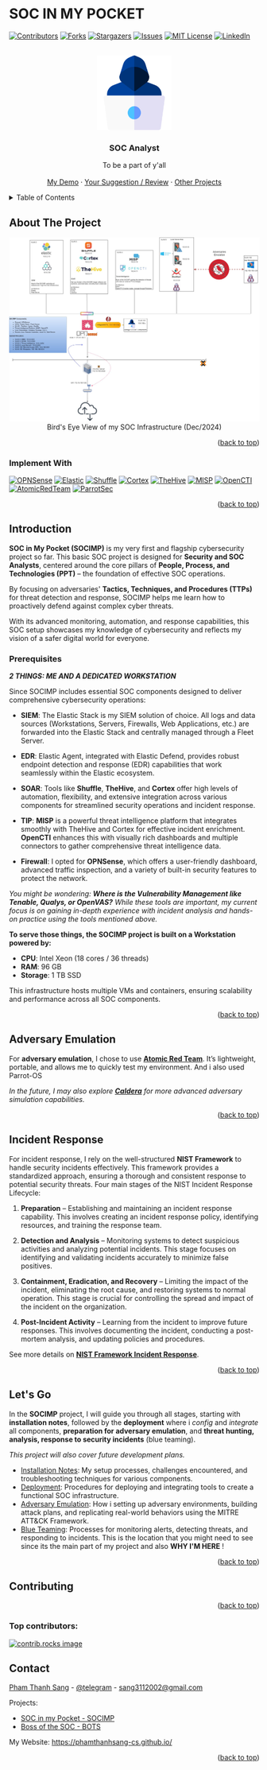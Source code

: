 # SOC IN MY POCKET

<a id="readme-top"></a>

[![Contributors][contributors-shield]][contributors-url]
[![Forks][forks-shield]][forks-url]
[![Stargazers][stars-shield]][stars-url]
[![Issues][issues-shield]][issues-url]
[![MIT License][license-shield]][license-url]
[![LinkedIn][linkedin-shield]][linkedin-url]



<!-- PROJECT LOGO -->
<br />
<div align="center">
  <a href="https://github.com/phamthanhsang-cs/SOC-in-my-Pocket">
    <img src="images/logos/blueteam.png" alt="Logo" width="150" height="150">
  </a>

<h3 align="center">SOC Analyst</h3>

  <p align="center">
   To be a part of y'all
    <br />
    <br />
    <a href="https://github.com/phamthanhsang-cs/SOC-in-my-Pocket">My Demo</a>
    ·
    <a href="https://github.com/phamthanhsang-cs/SOC-in-my-Pocket/issues/new?labels=bug&template=bug-report---.md">Your Suggestion / Review</a>
    ·
    <a href="https://github.com/phamthanhsang-cs/phamthanhsang-cs">Other Projects</a>
  </p>
</div>



<!-- TABLE OF CONTENTS -->
<details>
  <summary>Table of Contents</summary>
  <ol>
    <li>
      <a href="#about-the-project">About The Project</a>
      <ul>
        <li><a href="#built-with">Built With</a></li>
      </ul>
    </li>
    <li>
      <a href="#introduction">Introduction</a>
      <ul>
        <li><a href="#prerequisites">Prerequisites</a></li>
        <li><a href="#adversary-emulation">Adversary Emulation</a></li>
      </ul>
    </li>
    <li><a href="#incident-response">Incident Response</a></li>
    <li><a href="#lets-go">Let's go</a></li>
    <li><a href="#contributing">Contributing</a></li>
    <li><a href="#contact">Contact</a></li>
  </ol>
</details>



<!-- ABOUT THE PROJECT -->
## About The Project

<div align="center"> 
  <img src="https://github.com/phamthanhsang-cs/SOC-in-my-Pocket/blob/main/images/proposals/birdseyeview.jpg" alt="screenshot" />
</div>

<div align="center"> 
  Bird's Eye View of my SOC Infrastructure (Dec/2024)
</div>

<p align="right">(<a href="#readme-top">back to top</a>)</p>



### Implement With

[![OPNSense][OPNSense]][OPNSense-url]
[![Elastic][Elastic]][Elastic-url]
[![Shuffle][Shuffle]][Shuffle-url]
[![Cortex][Cortex]][Cortex-url]
[![TheHive][TheHive]][TheHive-url]
[![MISP][MISP]][MISP-url]
[![OpenCTI][OpenCTI]][OpenCTI-url]
[![AtomicRedTeam][AtomicRedTeam]][AtomicRedTeam-url]
[![ParrotSec][ParrotSec]][ParrotSec-url]


<p align="right">(<a href="#readme-top">back to top</a>)</p>



<!-- GETTING STARTED -->
## Introduction

**SOC in My Pocket (SOCIMP)** is my very first and flagship cybersecurity project so far. This basic SOC project is designed for **Security and SOC Analysts**, centered around the core pillars of **People, Process, and Technologies (PPT)** – the foundation of effective SOC operations.

By focusing on adversaries' **Tactics, Techniques, and Procedures (TTPs)** for threat detection and response, SOCIMP helps me learn how to proactively defend against complex cyber threats. 

With its advanced monitoring, automation, and response capabilities, this SOC setup showcases my knowledge of cybersecurity and reflects my vision of a safer digital world for everyone.


### Prerequisites
***2 THINGS: ME AND A DEDICATED WORKSTATION***

Since SOCIMP includes essential SOC components designed to deliver comprehensive cybersecurity operations:

- **SIEM**: The Elastic Stack is my SIEM solution of choice. All logs and data sources (Workstations, Servers, Firewalls, Web Applications, etc.) are forwarded into the Elastic Stack and centrally managed through a Fleet Server.
  
- **EDR**: Elastic Agent, integrated with Elastic Defend, provides robust endpoint detection and response (EDR) capabilities that work seamlessly within the Elastic ecosystem.

- **SOAR**: Tools like **Shuffle**, **TheHive**, and **Cortex** offer high levels of automation, flexibility, and extensive integration across various components for streamlined security operations and incident response.

- **TIP**: **MISP** is a powerful threat intelligence platform that integrates smoothly with TheHive and Cortex for effective incident enrichment. **OpenCTI** enhances this with visually rich dashboards and multiple connectors to gather comprehensive threat intelligence data.

- **Firewall**: I opted for **OPNSense**, which offers a user-friendly dashboard, advanced traffic inspection, and a variety of built-in security features to protect the network.

*You might be wondering: **Where is the Vulnerability Management like Tenable, Qualys, or OpenVAS?** While these tools are important, my current focus is on gaining in-depth experience with incident analysis and hands-on practice using the tools mentioned above.*


**To serve those things, the SOCIMP project is built on a Workstation powered by:**
- **CPU**: Intel Xeon (18 cores / 36 threads)
- **RAM**: 96 GB
- **Storage**: 1 TB SSD

This infrastructure hosts multiple VMs and containers, ensuring scalability and performance across all SOC components.

<p align="right">(<a href="#readme-top">back to top</a>)</p>

## Adversary Emulation

For **adversary emulation**, I chose to use **[Atomic Red Team](https://atomicredteam.io/)**. It’s lightweight, portable, and allows me to quickly test my environment.
And i also used Parrot-OS

*In the future, I may also explore **[Caldera](https://caldera.mitre.org/)** for more advanced adversary simulation capabilities.*




<p align="right">(<a href="#readme-top">back to top</a>)</p>




## Incident Response

For incident response, I rely on the well-structured **NIST Framework** to handle security incidents effectively. This framework provides a standardized approach, ensuring a thorough and consistent response to potential security threats. Four main stages of the NIST Incident Response Lifecycle:

1. **Preparation** – Establishing and maintaining an incident response capability. This involves creating an incident response policy, identifying resources, and training the response team.

2. **Detection and Analysis** – Monitoring systems to detect suspicious activities and analyzing potential incidents. This stage focuses on identifying and validating incidents accurately to minimize false positives.

3. **Containment, Eradication, and Recovery** – Limiting the impact of the incident, eliminating the root cause, and restoring systems to normal operation. This stage is crucial for controlling the spread and impact of the incident on the organization.

4. **Post-Incident Activity** – Learning from the incident to improve future responses. This involves documenting the incident, conducting a post-mortem analysis, and updating policies and procedures.

See more details on **[NIST Framework Incident Response](https://github.com/phamthanhsang-cs/SOC-in-my-Pocket/blob/main/external-documents/NIST-Framework-for-IR.pdf)**. 


<p align="right">(<a href="#readme-top">back to top</a>)</p>




## Let's Go

In the **SOCIMP** project, I will guide you through all stages, starting with **installation notes**, followed by the **deployment** where i *config* and *integrate* all components, **preparation for adversary emulation**, and **threat hunting, analysis, response to security incidents** (blue teaming). 

*This project will also cover future development plans.*

* [Installation Notes](https://github.com/phamthanhsang-cs/SOC-in-my-Pocket/tree/main/installation-notes): My setup processes, challenges encountered, and troubleshooting techniques for various components.
* [Deployment](https://github.com/phamthanhsang-cs/SOC-in-my-Pocket/tree/main/deployment): Procedures for deploying and integrating tools to create a functional SOC infrastructure.
* [Adversary Emulation](https://github.com/phamthanhsang-cs/SOC-in-my-Pocket/tree/main/adversaries-emulation): How i setting up adversary environments, building attack plans, and replicating real-world behaviors using the MITRE ATT&CK Framework.
* [Blue Teaming](https://github.com/phamthanhsang-cs/SOC-in-my-Pocket/tree/main/blue-teaming): Processes for monitoring alerts, detecting threats, and responding to incidents. This is the location that you might need to see since its the main part of my project and also **WHY I'M HERE** ! 


<p align="right">(<a href="#readme-top">back to top</a>)</p>



<!-- CONTRIBUTING -->
## Contributing
<p align="right">(<a href="#readme-top">back to top</a>)</p>

### Top contributors:

<a href="https://github.com/phamthanhsang-cs/SOC-in-my-Pocket/graphs/contributors">
  <img src="https://contrib.rocks/image?repo=phamthanhsang-cs/SOC-in-my-Pocket" alt="contrib.rocks image" />
</a>


<!-- CONTACT -->
## Contact

[Pham Thanh Sang](https://www.linkedin.com/in/phamthanhsang0311/) - [@telegram](https://t.me/sangpham0311) - sang3112002@gmail.com

Projects: 
- [SOC in my Pocket - SOCIMP](https://github.com/phamthanhsang-cs/SOC-in-my-Pocket)
- [Boss of the SOC - BOTS](https://github.com/phamthanhsang-cs/Boss-of-the-SOC)
  
My Website: https://phamthanhsang-cs.github.io/

<p align="right">(<a href="#readme-top">back to top</a>)</p>





<!-- MARKDOWN LINKS & IMAGES -->
<!-- https://www.markdownguide.org/basic-syntax/#reference-style-links -->
[contributors-shield]: https://img.shields.io/github/contributors/phamthanhsang-cs/SOC-in-my-Pocket.svg?style=for-the-badge
[contributors-url]: https://github.com/phamthanhsang-cs/SOC-in-my-Pocket/graphs/contributors
[forks-shield]: https://img.shields.io/github/forks/phamthanhsang-cs/SOC-in-my-Pocket.svg?style=for-the-badge
[forks-url]: https://github.com/phamthanhsang-cs/SOC-in-my-Pocket/network/members
[stars-shield]: https://img.shields.io/github/stars/phamthanhsang-cs/SOC-in-my-Pocket.svg?style=for-the-badge
[stars-url]: https://github.com/phamthanhsang-cs/SOC-in-my-Pocket/stargazers
[issues-shield]: https://img.shields.io/github/issues/phamthanhsang-cs/SOC-in-my-Pocket.svg?style=for-the-badge
[issues-url]: https://github.com/phamthanhsang-cs/SOC-in-my-Pocket/issues
[license-shield]: https://img.shields.io/github/license/phamthanhsang-cs/SOC-in-my-Pocket.svg?style=for-the-badge
[license-url]: https://github.com/phamthanhsang-cs/SOC-in-my-Pocket/blob/master/LICENSE.txt
[linkedin-shield]: https://img.shields.io/badge/-LinkedIn-black.svg?style=for-the-badge&logo=linkedin&colorB=555
[linkedin-url]: https://www.linkedin.com/in/phamthanhsang0311/
[OPNSense]: https://img.shields.io/badge/OPNSense-%23FF5200.svg?style=flat&logo=opnsense&logoColor=white
[OPNSense-url]: https://opnsense.org/
[Elastic]: https://img.shields.io/badge/Elastic-%23005571.svg?style=flat&logo=elastic&logoColor=white
[Elastic-url]: https://www.elastic.co/
[Shuffle]: https://img.shields.io/badge/Shuffle-%23FF6F00.svg?style=flat&logo=hackthebox&logoColor=white
[Shuffle-url]: https://shuffler.io/
[Cortex]: https://img.shields.io/badge/Cortex-%2380F5D2.svg?style=flat&logo=serverless&logoColor=white
[Cortex-url]: https://strangebee.com/cortex/
[TheHive]: https://img.shields.io/badge/TheHive-%23FFCD00.svg?style=flat&logo=hive&logoColor=white
[TheHive-url]: https://strangebee.com/thehive/
[MISP]: https://img.shields.io/badge/MISP-%23248BFB.svg?style=flat&logo=wechat&logoColor=white
[MISP-url]: https://www.misp-project.org/
[OpenCTI]: https://img.shields.io/badge/OpenCTI-%23003399.svg?style=flat&logo=nextdns&logoColor=white
[OpenCTI-url]: https://filigran.io/solutions/open-cti/
[AtomicRedTeam]: https://img.shields.io/badge/AtomicRedTeam-%23FF0000.svg?style=flat&logo=wagtail&logoColor=white
[AtomicRedTeam-url]: https://atomicredteam.io/
[ParrotSec]: https://img.shields.io/badge/ParrotSec-%23003399.svg?style=flat&logo=parrotsecurity&logoColor=black"
[ParrotSec-url]: https://www.parrotsec.org/
